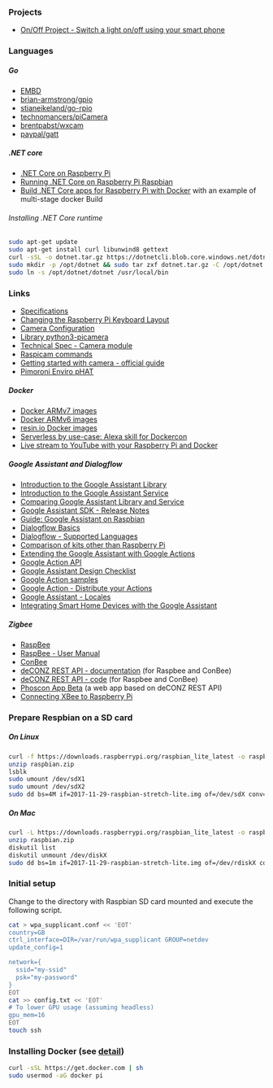 ### Projects

- [On/Off Project - Switch a light on/off using your smart phone](http://projects.privateeyepi.com/home/on-off-project)

### Languages

##### Go

- [EMBD](http://embd.kidoman.io/)
- [brian-armstrong/gpio](https://github.com/brian-armstrong/gpio)
- [stianeikeland/go-rpio](https://github.com/stianeikeland/go-rpio)
- [technomancers/piCamera](https://github.com/technomancers/piCamera)
- [brentpabst/wxcam](https://github.com/brentpabst/wxcam)
- [paypal/gatt](https://github.com/paypal/gatt)

##### .NET core

- [.NET Core on Raspberry Pi](https://github.com/dotnet/core/blob/master/samples/RaspberryPiInstructions.md)
- [Running .NET Core on Raspberry Pi Raspbian](https://www.leowkahman.com/2017/07/16/running-dotnet-core-on-raspberry-pi-raspbian/)
- [Build .NET Core apps for Raspberry Pi with Docker](https://blog.alexellis.io/dotnetcore-on-raspberrypi/) with an example of multi-stage docker Build

###### Installing .NET Core runtime

```sh
sudo apt-get update
sudo apt-get install curl libunwind8 gettext
curl -sSL -o dotnet.tar.gz https://dotnetcli.blob.core.windows.net/dotnet/Runtime/release/2.0.0/dotnet-runtime-latest-linux-arm.tar.gz
sudo mkdir -p /opt/dotnet && sudo tar zxf dotnet.tar.gz -C /opt/dotnet
sudo ln -s /opt/dotnet/dotnet /usr/local/bin
```

### Links

- [Specifications](https://en.wikipedia.org/wiki/Raspberry_Pi#Specifications)
- [Changing the Raspberry Pi Keyboard Layout](https://thepihut.com/blogs/raspberry-pi-tutorials/25556740-changing-the-raspberry-pi-keyboard-layout)
- [Camera Configuration](https://www.raspberrypi.org/documentation/configuration/camera.md)
- [Library python3-picamera](https://www.raspberrypi.org/documentation/usage/camera/python/README.md)
- [Technical Spec - Camera module](https://www.raspberrypi.org/documentation/hardware/camera/README.md)
- [Raspicam commands](https://www.raspberrypi.org/documentation/usage/camera/raspicam/README.md)
- [Getting started with camera - official guide](https://projects.raspberrypi.org/en/projects/getting-started-with-picamera)
- [Pimoroni Enviro pHAT](https://shop.pimoroni.com/products/enviro-phat)

##### Docker

- [Docker ARMv7 images](https://hub.docker.com/u/arm32v7/)
- [Docker ARMv6 images](https://hub.docker.com/u/arm32v6/)
- [resin.io Docker images](https://hub.docker.com/u/resin/)
- [Serverless by use-case: Alexa skill for Dockercon](https://blog.alexellis.io/serverless-alexa-skill-mobymingle/)
- [Live stream to YouTube with your Raspberry Pi and Docker](https://blog.alexellis.io/live-stream-with-docker/)

##### Google Assistant and Dialogflow

- [Introduction to the Google Assistant Library](https://developers.google.com/assistant/sdk/guides/library/python/)
- [Introduction to the Google Assistant Service](https://developers.google.com/assistant/sdk/guides/service/python/)
- [Comparing Google Assistant Library and Service](https://developers.google.com/assistant/sdk/overview#features)
- [Google Assistant SDK - Release Notes](https://developers.google.com/assistant/sdk/release-notes)
- [Guide: Google Assistant on Raspbian](https://www.raspberrypi.org/forums/viewtopic.php?t=188958)
- [Dialogflow Basics](https://dialogflow.com/docs/getting-started/basics)
- [Dialogflow - Supported Languages](https://dialogflow.com/docs/reference/language)
- [Comparison of kits other than Raspberry Pi](https://developer.android.com/things/hardware/index.html)
- [Extending the Google Assistant with Google Actions](https://developers.google.com/actions/extending-the-assistant)
- [Google Action API](https://developers.google.com/actions/reference/rest/Shared.Types/AppRequest)
- [Google Assistant Design Checklist](https://developers.google.com/actions/design/checklist)
- [Google Action samples](https://developers.google.com/actions/samples/)
- [Google Action - Distribute your Actions](https://developers.google.com/actions/distribute/)
- [Google Assistant - Locales](https://developers.google.com/actions/support/)
- [Integrating Smart Home Devices with the Google Assistant](https://www.youtube.com/watch?v=XdZXpFBvTP8)

##### Zigbee

- [RaspBee](https://www.dresden-elektronik.de/raspbee/)
- [RaspBee - User Manual](https://www.dresden-elektronik.de/fileadmin/Downloads/Dokumente/Produkte/ZLL/RaspBee-BHB-en.pdf)
- [ConBee](https://www.dresden-elektronik.de/conbee/)
- [deCONZ REST API - documentation](http://dresden-elektronik.github.io/deconz-rest-doc/) (for Raspbee and ConBee)
- [deCONZ REST API - code](https://github.com/dresden-elektronik/deconz-rest-plugin) (for Raspbee and ConBee)
- [Phoscon App Beta](https://github.com/dresden-elektronik/phoscon-app-beta) (a web app based on deCONZ REST API)
- [Connecting XBee to Raspberry Pi](https://dzone.com/articles/connecting-xbee-raspberry-pi)

### Prepare Respbian on a SD card

##### On Linux

```sh
curl -f https://downloads.raspberrypi.org/raspbian_lite_latest -o raspbian.zip
unzip raspbian.zip
lsblk
sudo umount /dev/sdX1
sudo umount /dev/sdX2
sudo dd bs=4M if=2017-11-29-raspbian-stretch-lite.img of=/dev/sdX conv=fsync
```

##### On Mac

```sh
curl -L https://downloads.raspberrypi.org/raspbian_lite_latest -o raspbian.zip
unzip raspbian.zip
diskutil list
diskutil unmount /dev/diskX
sudo dd bs=1m if=2017-11-29-raspbian-stretch-lite.img of=/dev/rdiskX conv=sync
```

### Initial setup

Change to the directory with Raspbian SD card mounted and execute the following script.

```sh
cat > wpa_supplicant.conf << 'EOT'
country=GB
ctrl_interface=DIR=/var/run/wpa_supplicant GROUP=netdev
update_config=1

network={
  ssid="my-ssid"
  psk="my-password"
}
EOT
cat >> config.txt << 'EOT'
# To lower GPU usage (assuming headless)
gpu_mem=16
EOT
touch ssh
```

### Installing Docker (see [detail](http://blog.alexellis.io/getting-started-with-docker-on-raspberry-pi/))

```sh
curl -sSL https://get.docker.com | sh
sudo usermod -aG docker pi
```
